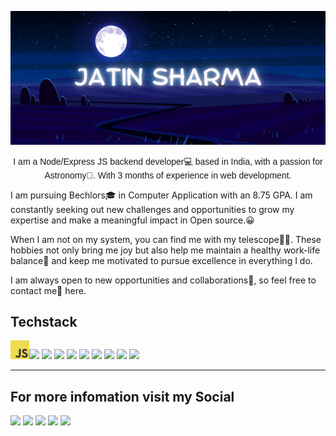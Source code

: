 ![img](Jatin%20Sharma.png)

<p style="text-align: center;font-family:Arial">I am a Node/Express JS backend developer💻 based in India, with a passion for Astronomy🌌. With 3 months of experience in web development.

I am pursuing Bechlors🎓 in Computer Application with an 8.75 GPA. I am constantly seeking out new challenges and opportunities to grow my expertise and make a meaningful impact in Open source.😀

When I am not on my system, you can find me with my telescope🔭✨. These hobbies not only bring me joy but also help me maintain a healthy work-life balance💪 and keep me motivated to pursue excellence in everything I do.

I am always open to new opportunities and collaborations🤝, so feel free to contact me📱 here.
<br>

## Techstack


<img src="https://raw.githubusercontent.com/github/explore/80688e429a7d4ef2fca1e82350fe8e3517d3494d/topics/javascript/javascript.png" height="30px"><img src="https://cdn-icons-png.flaticon.com/512/174/174854.png" height="30px">
<img src="https://cdn-icons-png.flaticon.com/512/732/732190.png" height="30px">
<img src="https://img.icons8.com/color/512/nodejs.png" height="30px">
<img src="https://img.icons8.com/ios/512/express-js.png" height="30px">
<img src="https://img.icons8.com/color/512/c-plus-plus-logo.png" height="30px">
<img src="https://img.icons8.com/color/512/c-programming.png" height="30px">
<img src="https://img.icons8.com/color/512/android-studio--v3.png" height="30px">
<img src="https://img.icons8.com/color/512/git.png" height="30px">
<img src="https://img.icons8.com/color/512/kotlin.png" height="30px">

---

## For more infomation visit my Social
<a href="https://www.linkedin.com/in/jatin-sharma-a4b08b22b/"><img src="https://img.icons8.com/color/512/linkedin.png" height="30px"></a>
<a href="https://www.showwcase.com/jastro"><img src="https://pbs.twimg.com/profile_images/1551832778077274113/LaGTt0TU_400x400.jpg" height="30px"></a>
<a href="https://wellfound.com/u/jatin-kumar-sharma"><img src="https://static.wikia.nocookie.net/logopedia/images/d/df/Wellfound_2022_Icon.svg/revision/latest?cb=20221209174809" height="30px"></a>
<a href="https://dev.to/jatinsharma32"><img src="https://img.icons8.com/windows/256/dev.png" height="30px"></a>
<a href="https://replit.com/@jatinsharma9038"><img src="https://img.icons8.com/color/256/replit.png" height="30px"></a>
